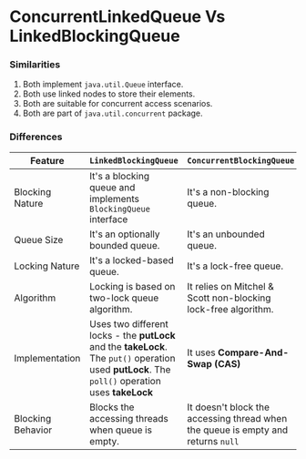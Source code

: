 # ConcurrentLinkedQueue Vs LinkedBlockingQueue

### Similarities

1. Both implement `java.util.Queue` interface.
2. Both use linked nodes to store their elements.
3. Both are suitable for concurrent access scenarios.
4. Both are part of `java.util.concurrent` package.

### Differences

| Feature             | `LinkedBlockingQueue`          | `ConcurrentBlockingQueue` |
|---------------------|--------------------------------|---------------------------|
| Blocking Nature     | It's a blocking queue and implements `BlockingQueue` interface| It's a non-blocking queue. |
| Queue Size          | It's an optionally bounded queue. | It's an unbounded queue. |
| Locking Nature      | It's a locked-based queue.        | It's a lock-free queue. |
| Algorithm           | Locking is based on two-lock queue algorithm.| It relies on Mitchel & Scott non-blocking lock-free algorithm.|
| Implementation      | Uses two different locks - the **putLock** and the **takeLock**. The `put()` operation used **putLock**. The `poll()` operation uses **takeLock**| It uses **Compare-And-Swap (CAS)**|
| Blocking Behavior   | Blocks the accessing threads when queue is empty. | It doesn't block the accessing thread when the queue is empty and returns `null`| 
